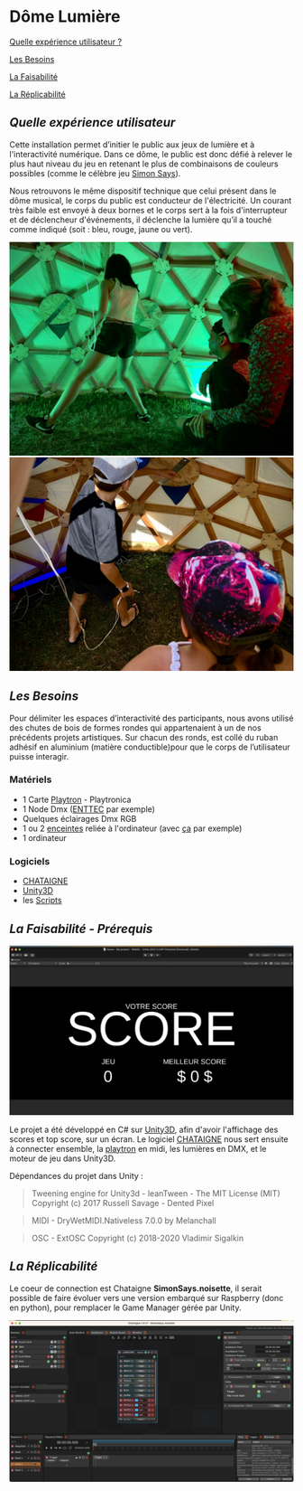 # **Dôme Lumière**

[Quelle expérience utilisateur ?](#quelle-expérience-utilisateur)

[Les Besoins](#les-besoins)

[La Faisabilité](#la-faisabilité)

[La Réplicabilité](#la-réplicabilité)

## ***Quelle expérience utilisateur***

Cette installation permet d’initier le public aux jeux de lumière et à l'interactivité numérique. Dans ce dôme, le public est donc défié à relever le plus haut niveau du jeu en retenant le plus de combinaisons de couleurs possibles (comme le célèbre jeu [Simon Says](https://freesimon.org/)).  
   
Nous retrouvons le même dispositif technique que celui présent dans le dôme musical, le corps du public est conducteur de l'électricité. Un courant très faible est envoyé à deux bornes et le corps sert à la fois d'interrupteur et de déclencheur d'événements, il déclenche la lumière qu’il a touché comme indiqué (soit : bleu, rouge, jaune ou vert).

![img](../img/lumineux.jpeg)
![img](../img/lumineux%202.jpeg)

## ***Les Besoins***

Pour délimiter les espaces d’interactivité des participants, nous avons utilisé des chutes de bois de formes rondes qui appartenaient à un de nos précédents projets artistiques. Sur chacun des ronds, est collé du ruban adhésif en aluminium (matière conductible)pour que le corps de l’utilisateur puisse interagir.  

### Matériels

- 1 Carte [Playtron](https://shop.playtronica.com/products/playtron)  - Playtronica
- 1 Node Dmx ([ENTTEC](https://www.enttec.com/product/dmx-usb-interfaces/dmx-usb-pro-professional-1u-usb-to-dmx512-converter/) par exemple)
- Quelques éclairages Dmx RGB
- 1 ou 2 [enceintes](https://www.prozic.com/www2/info_promo_CR4-X_Monitoring-Mackie.html) reliée à l'ordinateur (avec [ça](https://www.prozic.com/www2/info_promo_HBA-3SC2-0090_jack-35-stereo-vers-cinch-RCA.html) par exemple)
- 1 ordinateur

### Logiciels
- [CHATAIGNE](https://benjamin.kuperberg.fr/chataigne/fr)
- [Unity3D](https://unity.com/fr)
- les [Scripts](Assets/Script)

## ***La Faisabilité - Prérequis***  

![img](../img/unity.jpeg)

Le projet a été développé en C# sur [Unity3D](https://unity.com/fr), afin d'avoir l'affichage des scores et top score, sur un écran. 
Le logiciel [CHATAIGNE](https://benjamin.kuperberg.fr/chataigne/fr) nous sert ensuite à connecter ensemble, la [playtron](https://shop.playtronica.com/products/playtron) en midi, les lumières en DMX, et le moteur de jeu dans Unity3D.

Dépendances du projet dans Unity :
>Tweening engine for Unity3d - leanTween - The MIT License (MIT)
Copyright (c) 2017 Russell Savage - Dented Pixel

>MIDI - DryWetMIDI.Nativeless 7.0.0 by Melanchall

>OSC - ExtOSC Copyright (c) 2018-2020 Vladimir Sigalkin

## ***La Réplicabilité***

Le coeur de connection est Chataigne **SimonSays.noisette**, il serait possible de faire évoluer vers une version embarqué sur Raspberry (donc en python), pour remplacer le Game Manager gérée par Unity.  

![img](../img/chataigne.jpeg)
